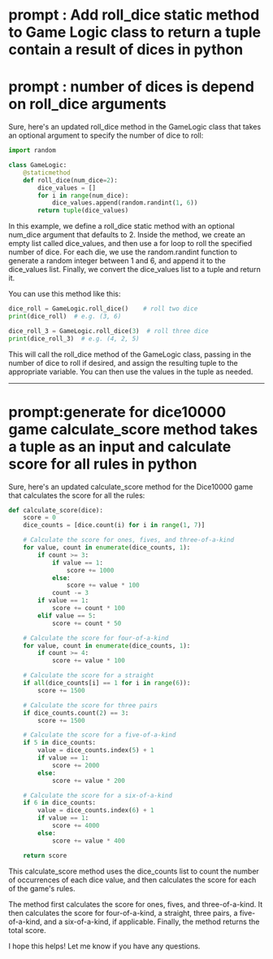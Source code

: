 # prompt : Add roll_dice static method to Game Logic class to return a tuple contain a result of dices in python
# prompt : number of dices is depend on roll_dice arguments
Sure, here's an updated roll_dice method in the GameLogic class that takes an optional argument to specify the number of dice to roll:

```python
import random

class GameLogic:
    @staticmethod
    def roll_dice(num_dice=2):
        dice_values = []
        for i in range(num_dice):
            dice_values.append(random.randint(1, 6))
        return tuple(dice_values)
```
In this example, we define a roll_dice static method with an optional num_dice argument that defaults to 2. Inside the method, we create an empty list called dice_values, and then use a for loop to roll the specified number of dice. For each die, we use the random.randint function to generate a random integer between 1 and 6, and append it to the dice_values list. Finally, we convert the dice_values list to a tuple and return it.

You can use this method like this:

```python
dice_roll = GameLogic.roll_dice()    # roll two dice
print(dice_roll)  # e.g. (3, 6)

dice_roll_3 = GameLogic.roll_dice(3)  # roll three dice
print(dice_roll_3)  # e.g. (4, 2, 5)
```
This will call the roll_dice method of the GameLogic class, passing in the number of dice to roll if desired, and assign the resulting tuple to the appropriate variable. You can then use the values in the tuple as needed.

-------------------------------------------------------------

# prompt:generate for dice10000  game  calculate_score method takes a tuple as an input and calculate score for all rules in python
Sure, here's an updated calculate_score method for the Dice10000 game that calculates the score for all the rules:

```python
def calculate_score(dice):
    score = 0
    dice_counts = [dice.count(i) for i in range(1, 7)]

    # Calculate the score for ones, fives, and three-of-a-kind
    for value, count in enumerate(dice_counts, 1):
        if count >= 3:
            if value == 1:
                score += 1000
            else:
                score += value * 100
            count -= 3
        if value == 1:
            score += count * 100
        elif value == 5:
            score += count * 50

    # Calculate the score for four-of-a-kind
    for value, count in enumerate(dice_counts, 1):
        if count >= 4:
            score += value * 100

    # Calculate the score for a straight
    if all(dice_counts[i] == 1 for i in range(6)):
        score += 1500

    # Calculate the score for three pairs
    if dice_counts.count(2) == 3:
        score += 1500

    # Calculate the score for a five-of-a-kind
    if 5 in dice_counts:
        value = dice_counts.index(5) + 1
        if value == 1:
            score += 2000
        else:
            score += value * 200

    # Calculate the score for a six-of-a-kind
    if 6 in dice_counts:
        value = dice_counts.index(6) + 1
        if value == 1:
            score += 4000
        else:
            score += value * 400

    return score
```
This calculate_score method uses the dice_counts list to count the number of occurrences of each dice value, and then calculates the score for each of the game's rules.

The method first calculates the score for ones, fives, and three-of-a-kind. It then calculates the score for four-of-a-kind, a straight, three pairs, a five-of-a-kind, and a six-of-a-kind, if applicable. Finally, the method returns the total score.

I hope this helps! Let me know if you have any questions.




  
